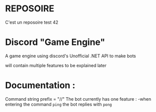 # REPOSOIRE
C'est un reposoire
test 42

# Discord "Game Engine"
A game engine using discord's Unofficial .NET API to make bots

will contain multiple features to be explained later

# Documentation :
Command string prefix = "//"
The bot currently has one feature :
-when entering the command `ping` the bot replies with `pong`